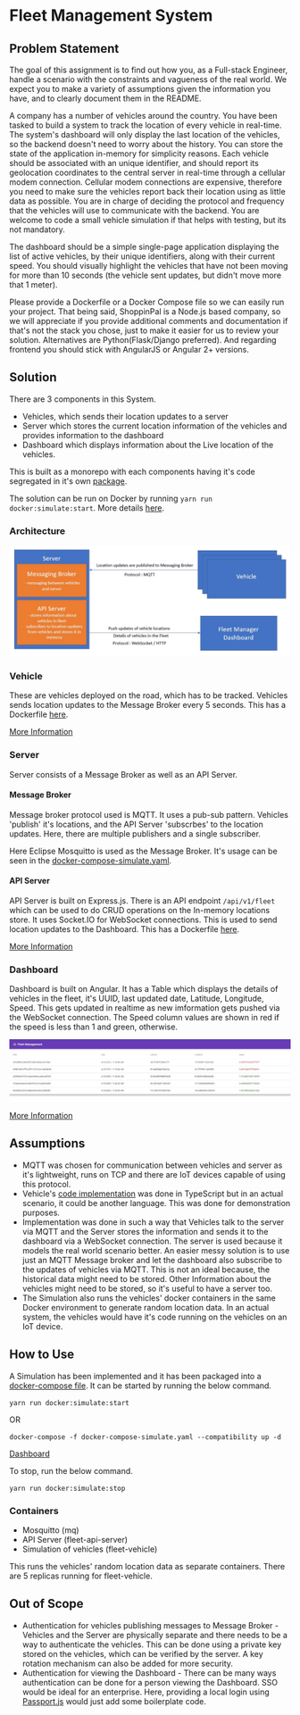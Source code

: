 # Fleet Management System

## Problem Statement

The goal of this assignment is to find out how you, as a Full-stack Engineer, handle a scenario with the constraints and vagueness of the real world. We expect you to make a variety of assumptions given the information you have, and to clearly document them in the README.

A company has a number of vehicles around the country. You have been tasked to build a system to track the location of every vehicle in real-time. The system's dashboard will only display the last location of the vehicles, so the backend doesn't need to worry about the history. You can store the state of the application in-memory for simplicity reasons. Each vehicle should be associated with an unique identifier, and should report its geolocation coordinates to the central server in real-time through a cellular modem connection. Cellular modem connections are expensive, therefore you need to make sure the vehicles report back their location using as little data as possible. You are in charge of deciding the protocol and frequency that the vehicles will use to communicate with the backend. You are welcome to code a small vehicle simulation if that helps with testing, but its not mandatory.

The dashboard should be a simple single-page application displaying the list of active vehicles, by their unique identifiers, along with their current speed. You should visually highlight the vehicles that have not been moving for more than 10 seconds (the vehicle sent updates, but didn't move more that 1 meter).

Please provide a Dockerfile or a Docker Compose file so we can easily run your project. That being said, ShoppinPal is a Node.js based company, so we will appreciate if you provide additional comments and documentation if that's not the stack you chose, just to make it easier for us to review your solution. Alternatives are Python(Flask/Django preferred). And regarding frontend you should stick with AngularJS or Angular 2+ versions.

## Solution

There are 3 components in this System.
 - Vehicles, which sends their location updates to a server
 - Server which stores the current location information of the vehicles and provides information to the dashboard
 - Dashboard which displays information about the Live location of the vehicles.

This is built as a monorepo with each components having it's code segregated in it's own [package](./packages).

The solution can be run on Docker by running ```yarn run docker:simulate:start```. More details [here](#how-to-use).

### Architecture
![Architecture](assets/architecture.jpg)

### Vehicle

These are vehicles deployed on the road, which has to be tracked. Vehicles sends location updates to the Message Broker every 5 seconds. This has a Dockerfile [here](./packages/vehicle/Dockerfile_simulate).

[More Information](packages/vehicle/README.md)

### Server

Server consists of a Message Broker as well as an API Server.

#### Message Broker

Message broker protocol used is MQTT. It uses a pub-sub pattern. Vehicles 'publish' it's locations, and the API Server 'subscrbes' to the location updates. Here, there are multiple publishers and a single subscriber.

Here Eclipse Mosquitto is used as the Message Broker. It's usage can be seen in the [docker-compose-simulate.yaml](./docker-compose-simulate.yaml).

#### API Server

API Server is built on Express.js. There is an API endpoint ```/api/v1/fleet``` which can be used to do CRUD operations on the In-memory locations store. It uses Socket.IO for WebSocket connections. This is used to send location updates to the Dashboard. This has a Dockerfile [here](./Dockerfile).

[More Information](packages/api/README.md)

### Dashboard

Dashboard is built on Angular. It has a Table which displays the details of vehicles in the fleet, it's UUID, last updated date, Latitude, Longitude, Speed. This gets updated in realtime as new imformation gets pushed via the WebSocket connection. The Speed column values are shown in red if the speed is less than 1 and green, otherwise.

![Dashboard](./assets/dashboard.jpg)

[More Information](packages/dashboard/README.md)

## Assumptions

 - MQTT was chosen for communication between vehicles and server as it's lightweight, runs on TCP and there are IoT devices capable of using this protocol.
 - Vehicle's [code implementation](packages/vehicle) was done in TypeScript but in an actual scenario, it could be another language. This was done for demonstration purposes.
 - Implementation was done in such a way that Vehicles talk to the server via MQTT and the Server stores the information and sends it to the dashboard via a WebSocket connection. The server is used because it models the real world scenario better. An easier messy solution is to use just an MQTT Message broker and let the dashboard also subscribe to the updates of vehicles via MQTT. This is not an ideal because, the historical data might need to be stored. Other Information about the vehicles might need to be stored, so it's useful to have a server too.
 - The Simulation also runs the vehicles' docker containers in the same Docker environment to generate random location data. In an actual system, the vehicles would have it's code running on the vehicles on an IoT device.

## How to Use

A Simulation has been implemented and it has been packaged into a [docker-compose file](./docker-compose-simulate.yaml). It can be started by running the below command.

```
yarn run docker:simulate:start

```
OR
```
docker-compose -f docker-compose-simulate.yaml --compatibility up -d
```

[Dashboard](http://localhost:3000)

To stop, run the below command.

```
yarn run docker:simulate:stop
```

### Containers

 - Mosquitto (mq)
 - API Server (fleet-api-server)
 - Simulation of vehicles (fleet-vehicle)

This runs the vehicles' random location data as separate containers. There are 5 replicas running for fleet-vehicle.

## Out of Scope

 - Authentication for vehicles publishing messages to Message Broker - Vehicles and the Server are physically separate and there needs to be a way to authenticate the vehicles. This can be done using a private key stored on the vehicles, which can be verified by the server. A key rotation mechanism can also be added for more security.
 - Authentication for viewing the Dashboard - There can be many ways authentication can be done for a person viewing the Dashboard. SSO would be ideal for an enterprise. Here, providing a local login using [Passport.js](www.passportjs.org) would just add some boilerplate code.
